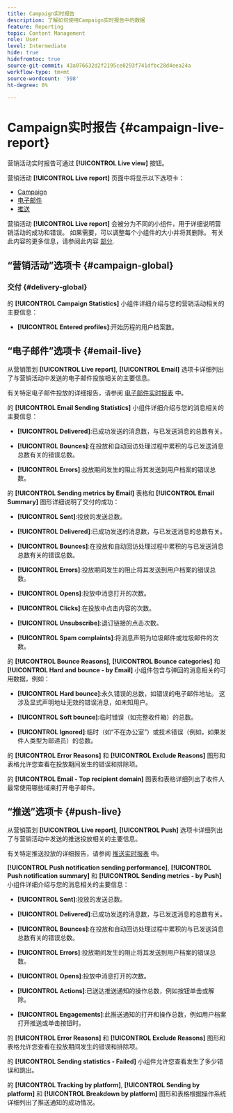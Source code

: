 ```yaml
---
title: Campaign实时报告
description: 了解如何使用Campaign实时报告中的数据
feature: Reporting
topic: Content Management
role: User
level: Intermediate
hide: true
hidefromtoc: true
source-git-commit: 43a076632d2f2195ce0293f741dfbc28d4eea24a
workflow-type: tm+mt
source-wordcount: '598'
ht-degree: 0%

---
```


# Campaign实时报告 {#campaign-live-report}

营销活动实时报告可通过 **[!UICONTROL Live view]** 按钮。

营销活动 **[!UICONTROL Live report]** 页面中将显示以下选项卡：

* [Campaign](#campaign-live)
* [电子邮件](#email-live)
* [推送](#push-live)

营销活动 **[!UICONTROL Live report]** 会被分为不同的小组件，用于详细说明营销活动的成功和错误。 如果需要，可以调整每个小组件的大小并将其删除。 有关此内容的更多信息，请参阅此内容 [部分](../reports/live-report.md#modify-dashboard).

## “营销活动”选项卡 {#campaign-global}

### 交付 {#delivery-global}

的 **[!UICONTROL Campaign Statistics]** 小组件详细介绍与您的营销活动相关的主要信息：

* **[!UICONTROL Entered profiles]**:开始历程的用户档案数。

<!--
### Experimentation tab (#experimentation-live)

From your Campaign **[!UICONTROL Live report]**, the **[!UICONTROL Experimentation]** tab details the main information relative to how each variant is performing and if there is was winner during the test.
-->
## “电子邮件”选项卡 {#email-live}

从营销策划 **[!UICONTROL Live report]**, **[!UICONTROL Email]** 选项卡详细列出了与营销活动中发送的电子邮件投放相关的主要信息。

有关特定电子邮件投放的详细报告，请参阅 [电子邮件实时报表](../reports/email-live-report.md) 中。

的 **[!UICONTROL Email Sending Statistics]** 小组件详细介绍与您的消息相关的主要信息：

* **[!UICONTROL Delivered]**:已成功发送的消息数，与已发送消息的总数有关。

* **[!UICONTROL Bounces]**:在投放和自动回访处理过程中累积的与已发送消息总数有关的错误总数。

* **[!UICONTROL Errors]**:投放期间发生的阻止将其发送到用户档案的错误总数。

的 **[!UICONTROL Sending metrics by Email]** 表格和 **[!UICONTROL Email Summary]** 图形详细说明了交付的成功：

* **[!UICONTROL Sent]**:投放的发送总数。

* **[!UICONTROL Delivered]**:已成功发送的消息数，与已发送消息的总数有关。

* **[!UICONTROL Bounces]**:在投放和自动回访处理过程中累积的与已发送消息总数有关的错误总数。

* **[!UICONTROL Errors]**:投放期间发生的阻止将其发送到用户档案的错误总数。

* **[!UICONTROL Opens]**:投放中消息打开的次数。

* **[!UICONTROL Clicks]**:在投放中点击内容的次数。

* **[!UICONTROL Unsubscribe]**:退订链接的点击次数。

* **[!UICONTROL Spam complaints]**:将消息声明为垃圾邮件或垃圾邮件的次数。

的 **[!UICONTROL Bounce Reasons]**, **[!UICONTROL Bounce categories]** 和 **[!UICONTROL Hard and bounce - by Email]** 小组件包含与弹回的消息相关的可用数据，例如：

* **[!UICONTROL Hard bounce]**:永久错误的总数，如错误的电子邮件地址。 这涉及显式声明地址无效的错误消息，如未知用户。

* **[!UICONTROL Soft bounce]**:临时错误（如完整收件箱）的总数。

* **[!UICONTROL Ignored]**:临时（如“不在办公室”）或技术错误（例如，如果发件人类型为邮递员）的总数。

的 **[!UICONTROL Error Reasons]** 和 **[!UICONTROL Exclude Reasons]** 图形和表格允许您查看在投放期间发生的错误和排除项。

的 **[!UICONTROL Email - Top recipient domain]** 图表和表格详细列出了收件人最常使用哪些域来打开电子邮件。

## “推送”选项卡 {#push-live}

从营销策划 **[!UICONTROL Live report]**, **[!UICONTROL Push]** 选项卡详细列出了与营销活动中发送的推送投放相关的主要信息。

有关特定推送投放的详细报告，请参阅 [推送实时报表](../reports/push-live-report.md) 中。

**[!UICONTROL Push notification sending performance]**, **[!UICONTROL Push notification summary]** 和 **[!UICONTROL Sending metrics - by Push]** 小组件详细介绍与您的消息相关的主要信息：

* **[!UICONTROL Sent]**:投放的发送总数。

* **[!UICONTROL Delivered]**:已成功发送的消息数，与已发送消息的总数有关。

* **[!UICONTROL Bounces]**:在投放和自动回访处理过程中累积的与已发送消息总数有关的错误总数。

* **[!UICONTROL Errors]**:投放期间发生的阻止将其发送到用户档案的错误总数。

* **[!UICONTROL Opens]**:投放中消息打开的次数。

* **[!UICONTROL Actions]**:已送达推送通知的操作总数，例如按钮单击或解除。

* **[!UICONTROL Engagements]**:此推送通知的打开和操作总数，例如用户档案打开推送或单击按钮时。

的 **[!UICONTROL Error Reasons]** 和 **[!UICONTROL Exclude Reasons]** 图形和表格允许您查看在投放期间发生的错误和排除项。

的 **[!UICONTROL Sending statistics - Failed]** 小组件允许您查看发生了多少错误和跳出。

的 **[!UICONTROL Tracking by platform]**, **[!UICONTROL Sending by platform]** 和 **[!UICONTROL Breakdown by platform]** 图形和表格根据操作系统详细列出了推送通知的成功情况。
